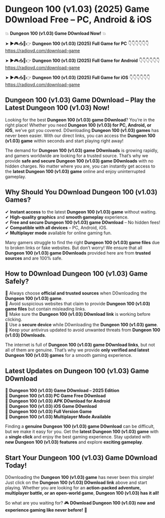 # Dungeon 100 (v1.03) (2025) Game D0wnload Free – PC, Android & iOS

💥 **Dungeon 100 (v1.03) Game D0wnload Now!** 💥  

➤ ►🎮📥📱👉 **Dungeon 100 (v1.03) (2025) Full Game for PC** 👇👇👇👇👇👇  
https://radiovd.com/download-game  

➤ ►🎮📥📱👉 **Dungeon 100 (v1.03) (2025) Full Game for Android** 👇👇👇👇👇👇  
https://radiovd.com/download-game  

➤ ►🎮📥📱👉 **Dungeon 100 (v1.03) (2025) Full Game for iOS** 👇👇👇👇👇👇  
https://radiovd.com/download-game  

## Dungeon 100 (v1.03) Game D0wnload – Play the Latest Dungeon 100 (v1.03) Now!

Looking for the best **Dungeon 100 (v1.03) game D0wnload**? You’re in the right place! Whether you need **Dungeon 100 (v1.03) for PC, Android, or iOS**, we’ve got you covered. D0wnloading **Dungeon 100 (v1.03) games** has never been easier. With our direct links, you can access the **Dungeon 100 (v1.03) game** within seconds and start playing right away!  

The demand for **Dungeon 100 (v1.03) game D0wnloads** is growing rapidly, and gamers worldwide are looking for a trusted source. That’s why we provide **safe and secure Dungeon 100 (v1.03) game D0wnloads** with no hidden charges. No matter where you are, you can instantly get access to the **latest Dungeon 100 (v1.03) game** online and enjoy uninterrupted gameplay.  

## **Why Should You D0wnload Dungeon 100 (v1.03) Games?**  

✔ **Instant access** to the latest **Dungeon 100 (v1.03) game** without waiting.  
✔ **High-quality graphics** and **smooth gameplay** experience.  
✔ **Free and secure Dungeon 100 (v1.03) game D0wnload** – No hidden fees!  
✔ **Compatible with all devices** – PC, Android, iOS.  
✔ **Multiplayer mode** available for online gaming fun.  

Many gamers struggle to find the right **Dungeon 100 (v1.03) game files** due to broken links or fake websites. But don’t worry! We ensure that all **Dungeon 100 (v1.03) game D0wnloads** provided here are from **trusted sources** and are 100% safe.  

## **How to D0wnload Dungeon 100 (v1.03) Game Safely?**  

📌 Always choose **official and trusted sources** when D0wnloading the **Dungeon 100 (v1.03) game**.  
📌 Avoid suspicious websites that claim to provide **Dungeon 100 (v1.03) game files** but contain misleading links.  
📌 Make sure the **Dungeon 100 (v1.03) D0wnload link** is working before clicking.  
📌 Use a **secure device** while D0wnloading the **Dungeon 100 (v1.03) game**.  
📌 Keep your antivirus updated to avoid unwanted threats from **Dungeon 100 (v1.03) D0wnloads**.  

The internet is full of **Dungeon 100 (v1.03) game D0wnload links**, but not all of them are genuine. That’s why we provide **only verified and latest Dungeon 100 (v1.03) games** for a smooth gaming experience.  

## **Latest Updates on Dungeon 100 (v1.03) Game D0wnload**  

🔹 **Dungeon 100 (v1.03) Game D0wnload – 2025 Edition**  
🔹 **Dungeon 100 (v1.03) PC Game Free D0wnload**  
🔹 **Dungeon 100 (v1.03) APK D0wnload for Android**  
🔹 **Dungeon 100 (v1.03) iOS Game D0wnload**  
🔹 **Dungeon 100 (v1.03) Full Version Game**  
🔹 **Dungeon 100 (v1.03) Multiplayer Mode Available**  

Finding a **genuine Dungeon 100 (v1.03) game D0wnload** can be difficult, but we make it easy for you. Get the **latest Dungeon 100 (v1.03) game** with a **single click** and enjoy the best gaming experience. Stay updated with **new Dungeon 100 (v1.03) features** and explore **exciting gameplay**.  

## **Start Your Dungeon 100 (v1.03) Game D0wnload Today!**  

D0wnloading the **Dungeon 100 (v1.03) game** has never been this simple! Just click on the **Dungeon 100 (v1.03) D0wnload link** above and start playing. Whether you are looking for an **action-packed adventure, multiplayer battle, or an open-world game**, **Dungeon 100 (v1.03) has it all!**  

So what are you waiting for? 🎮 **D0wnload Dungeon 100 (v1.03) now and experience gaming like never before!** 🚀  